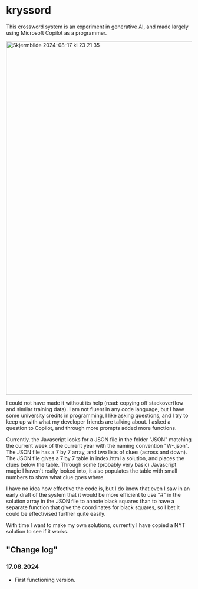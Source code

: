 # kryssord
This crossword system is an experiment in generative AI, and made largely using Microsoft Copilot as a programmer. 

<img width="957" alt="Skjermbilde 2024-08-17 kl  23 21 35" src="https://github.com/user-attachments/assets/64693d67-55ca-4b37-8ee2-f2b3ac31782c">

I could not have made it without its help (read: copying off stackoverflow and similar training data). I am not fluent in any code language, but I have some university credits in programming, I like asking questions, and I try to keep up with what my developer friends are talking about. I asked a question to Copilot, and through more prompts added more functions.

Currently, the Javascript looks for a JSON file in the folder "JSON" matching the current week of the current year with the naming convention "W<week>-<year>.json". The JSON file has a 7 by 7 array, and two lists of clues (across and down). The JSON file gives a 7 by 7 table in index.html a solution, and places the clues below the table. Through some (probably very basic) Javascript magic I haven't really looked into, it also populates the table with small numbers to show what clue goes where.

I have no idea how effective the code is, but I do know that even I saw in an early draft of the system that it would be more efficient to use "#" in the solution array in the JSON file to annote black squares than to have a separate function that give the coordinates for black squares, so I bet it could be effectivised further quite easily.

With time I want to make my own solutions, currently I have copied a NYT solution to see if it works.

## "Change log"
### 17.08.2024
* First functioning version.
